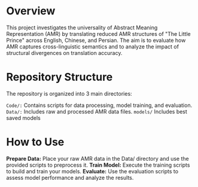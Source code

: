 # Overview
This project investigates the universality of Abstract Meaning Representation (AMR) by translating reduced AMR structures of "The Little Prince" across English, Chinese, and Persian.
The aim is to evaluate how AMR captures cross-linguistic semantics and to analyze the impact of structural divergences on translation accuracy.

# Repository Structure
The repository is organized into 3 main directories:

`Code/:` Contains scripts for data processing, model training, and evaluation.
`Data/:` Includes raw and processed AMR data files.
`models/` Includes best saved models

# How to Use
**Prepare Data:** Place your raw AMR data in the Data/ directory and use the provided scripts to preprocess it.
**Train Model:** Execute the training scripts to build and train your models.
**Evaluate:** Use the evaluation scripts to assess model performance and analyze the results.

